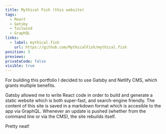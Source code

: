 ```yaml
---
title: Mythical Fish (this website)
tags:
  - React
  - Gatsby
  - Tailwind
  - GraphQL
links:
  - label: mythical.fish 
    url: https://github.com/MythicalFish/mythical.fish
position: 5
previews:
privateCode: false
visible: true
---
```

For building this portfolio I decided to use Gatsby and Netlify CMS, which grants multiple benefits.

Gatsby allowed me to write React code in order to build and generate a static website which is both super-fast, and search-engine friendly. The content of this site is saved in a markdown format which is accesible to the app via GraphQL. Whenever an update is pushed (whether from the command line or via the CMS), the site rebuilds itself.

Pretty neat!